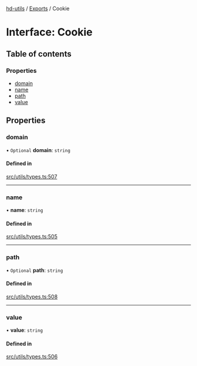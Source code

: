 [hd-utils](../README.md) / [Exports](../modules.md) / Cookie

# Interface: Cookie

## Table of contents

### Properties

- [domain](Cookie.md#domain)
- [name](Cookie.md#name)
- [path](Cookie.md#path)
- [value](Cookie.md#value)

## Properties

### domain

• `Optional` **domain**: `string`

#### Defined in

[src/utils/types.ts:507](https://github.com/AhmadHddad/h-utils/blob/0ea4b8b/src/utils/types.ts#L507)

___

### name

• **name**: `string`

#### Defined in

[src/utils/types.ts:505](https://github.com/AhmadHddad/h-utils/blob/0ea4b8b/src/utils/types.ts#L505)

___

### path

• `Optional` **path**: `string`

#### Defined in

[src/utils/types.ts:508](https://github.com/AhmadHddad/h-utils/blob/0ea4b8b/src/utils/types.ts#L508)

___

### value

• **value**: `string`

#### Defined in

[src/utils/types.ts:506](https://github.com/AhmadHddad/h-utils/blob/0ea4b8b/src/utils/types.ts#L506)
